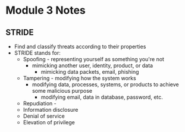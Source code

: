 # Module 3 Notes

## STRIDE
- Find and classify threats according to their properties
- STRIDE stands for:
  - Spoofing - representing yourself as something you're not
    - mimicking another user, identity, product, or data
      - mimicking data packets, email, phishing
  - Tampering - modifying how the system works
    - modifying data, processes, systems, or products to achieve some malicious purpose
      - modifying email, data in database, password, etc.
  - Repudiation -
  - Information disclosure
  - Denial of service
  - Elevation of privilege
